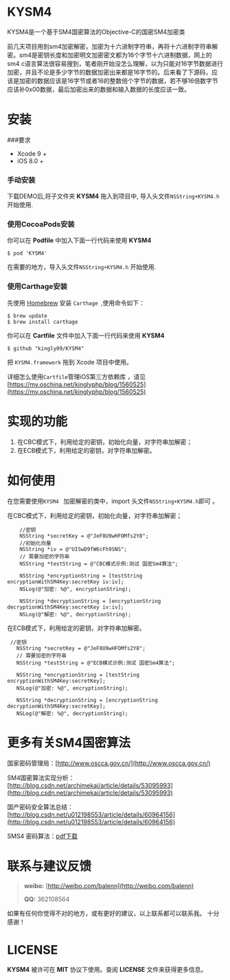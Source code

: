 # KYSM4
KYSM4是一个基于SM4国密算法的Objective-C的国密SM4加密类

前几天项目用到sm4加密解密，加密为十六进制字符串，再将十六进制字符串解密。sm4是密钥长度和加密明文加密密文都为16个字节十六进制数据，网上的sm4 c语言算法很容易搜到，笔者刚开始没怎么理解，以为只能对16字节数据进行加密，并且不论是多少字节的数据加密出来都是16字节的。后来看了下源码，应该是加密的数据应该是16字节或者16的整数倍个字节的数据，若不够16倍数字节应该补0x00数据，最后加密出来的数据和输入数据的长度应该一致。

# 安装


###要求

* Xcode 9 +
* iOS 8.0 +

### 手动安装

下载DEMO后,将子文件夹 **KYSM4** 拖入到项目中, 导入头文件`NSString+KYSM4.h` 开始使用.


### 使用CocoaPods安装

你可以在 **Podfile** 中加入下面一行代码来使用 **KYSM4** 

```
$ pod 'KYSM4'
```

在需要的地方，导入头文件`NSString+KYSM4.h` 开始使用.

### 使用Carthage安装

先使用 [Homebrew](https://brew.sh/) 安装 `Carthage `,使用命令如下：


```
$ brew update
$ brew install carthage
```

你可以在 **Cartfile** 文件中加入下面一行代码来使用 **KYSM4** 

```
$ github "kingly09/KYSM4" 
```

把 `KYSM4.framework` 拖到 Xcode 项目中使用。

详细怎么使用`Cartfile`管理iOS第三方依赖库 ，请见[https://my.oschina.net/kinglyphp/blog/1560525](https://my.oschina.net/kinglyphp/blog/1560525) 


# 实现的功能

1. 在CBC模式下，利用给定的密钥，初始化向量，对字符串加解密；
2. 在ECB模式下，利用给定的密钥，对字符串加解密。

# 如何使用

在您需要使用`KYSM4 ` 加密解密的类中，import 头文件`NSString+KYSM4.h`即可 。

在CBC模式下，利用给定的密钥，初始化向量，对字符串加解密；


```
    //密钥
    NSString *secretKey = @"JeF8U9wHFOMfs2Y8";
    //初始化向量
    NSString *iv = @"UISwD9fW6cFh9SNS";
    // 需要加密的字符串
    NSString *testString = @"CBC模式示例:测试 国密Sm4算法";
    
    NSString *encryptionString = [testString encryptionWithSM4Key:secretKey iv:iv];
    NSLog(@"加密: %@", encryptionString);
    
    NSString *decryptionString = [encryptionString decryptionWithSM4Key:secretKey iv:iv];
    NSLog(@"解密: %@", decryptionString);
```


 在ECB模式下，利用给定的密钥，对字符串加解密。
 
 
 ```
  //密钥
    NSString *secretKey = @"JeF8U9wHFOMfs2Y8";
    // 需要加密的字符串
    NSString *testString = @"ECB模式示例:测试 国密Sm4算法";
    
    NSString *encryptionString = [testString encryptionWithSM4Key:secretKey];
    NSLog(@"加密: %@", encryptionString);
    
    NSString *decryptionString = [encryptionString decryptionWithSM4Key:secretKey];
    NSLog(@"解密: %@", decryptionString);

 ```
 
# 更多有关SM4国密算法
 
 国家密码管理局：[http://www.oscca.gov.cn/](http://www.oscca.gov.cn/)
 
 
 SM4国密算法实现分析：[http://blog.csdn.net/archimekai/article/details/53095993](http://blog.csdn.net/archimekai/article/details/53095993)
 
 国产密码安全算法总结：[http://blog.csdn.net/u012198553/article/details/60964156](http://blog.csdn.net/u012198553/article/details/60964156)
 
  SMS4 密码算法：[pdf下载](https://github.com/kingly09/KYSM4/raw/master/sm4.pdf)


#  联系与建议反馈

>
> **weibo:** [http://weibo.com/balenn](http://weibo.com/balenn)
>
> **QQ:** 362108564
>

如果有任何你觉得不对的地方，或有更好的建议，以上联系都可以联系我。 十分感谢！ 
 

# LICENSE

**KYSM4** 被许可在 **MIT** 协议下使用。查阅 **LICENSE** 文件来获得更多信息。